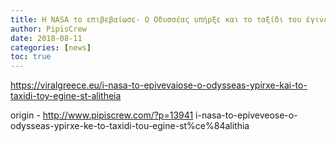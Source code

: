 ```yaml
---
title: Η ΝASA το επιβεβαίωσε- Ο Οδυσσέας υπήρξε και το ταξίδι του έγινε στ΄αλήθεια
author: PipisCrew
date: 2018-08-11
categories: [news]
toc: true
---
```


https://viralgreece.eu/i-nasa-to-epivevaiose-o-odysseas-ypirxe-kai-to-taxidi-toy-egine-st-alitheia

origin - http://www.pipiscrew.com/?p=13941 i-nasa-to-epiveveose-o-odysseas-ypirxe-ke-to-taxidi-tou-egine-st%ce%84alithia